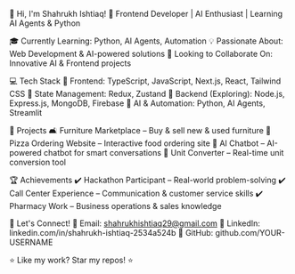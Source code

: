 👋 Hi, I'm Shahrukh Ishtiaq!
🚀 Frontend Developer | AI Enthusiast | Learning AI Agents & Python

🎓 Currently Learning: Python, AI Agents, Automation
💡 Passionate About: Web Development & AI-powered solutions
🤝 Looking to Collaborate On: Innovative AI & Frontend projects

💻 Tech Stack
🔹 Frontend: TypeScript, JavaScript, Next.js, React, Tailwind CSS
🔹 State Management: Redux, Zustand
🔹 Backend (Exploring): Node.js, Express.js, MongoDB, Firebase
🔹 AI & Automation: Python, AI Agents, Streamlit

📌 Projects
🛋️ Furniture Marketplace – Buy & sell new & used furniture
🍕 Pizza Ordering Website – Interactive food ordering site
🤖 AI Chatbot – AI-powered chatbot for smart conversations
🔢 Unit Converter – Real-time unit conversion tool

🏆 Achievements
✔️ Hackathon Participant – Real-world problem-solving
✔️ Call Center Experience – Communication & customer service skills
✔️ Pharmacy Work – Business operations & sales knowledge

📢 Let's Connect!
📧 Email: shahrukhishtiaq29@gmail.com
🔗 LinkedIn: linkedin.com/in/shahrukh-ishtiaq-2534a524b
📂 GitHub: github.com/YOUR-USERNAME

⭐ Like my work? Star my repos! ⭐

